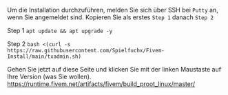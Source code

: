 Um die Installation durchzuführen, melden Sie sich über SSH bei ```Putty``` an,
wenn Sie angemeldet sind. Kopieren Sie als erstes ```Step 1``` danach ```Step 2```


Step 1
```apt update && apt upgrade -y```

Step 2
```bash <(curl -s https://raw.githubusercontent.com/Spielfuchx/Fivem-Install/main/txadmin.sh)```

Gehen Sie jetzt auf diese Seite und klicken Sie mit der linken Maustaste auf Ihre Version (was Sie wollen).
https://runtime.fivem.net/artifacts/fivem/build_proot_linux/master/

